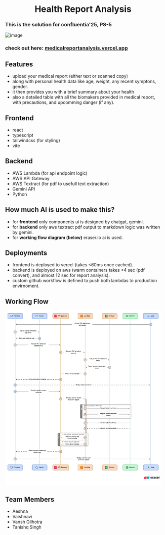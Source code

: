<h1 align="center">Health Report Analysis</h1>

### This is the solution for confluentia'25, PS-5

<img width="1566" height="1018" alt="image" src="https://github.com/user-attachments/assets/7fe4f35a-4df1-4e90-9c26-5a4a75f27be9" />

### check out here: [medicalreportanalysis.vercel.app](https://medicalreportanalysis.vercel.app)

## Features
- upload your medical report (either text or scanned copy)
- along with personal health data like age, weight, any recent symptons, gender.
- it then provides you with a brief summary about your health
- also a detailed table with all the biomakers provided in medical report, with precautions, and upcomming danger (if any).

## Frontend
- react
- typescript
- tailwindcss (for styling)
- vite

## Backend
- AWS Lambda (for api endpoint logic)
- AWS API Gateway
- AWS Textract (for pdf to usefull text extraction)
- Gemini API
- Python

## How much AI is used to make this?
- for **frontend** only components ui is designed by chatgpt, gemini.
- for **backend** only aws textract pdf output to markdown logic was written by gemini.
- for **working flow diagram (below)** eraser.io ai is used.

## Deployments
- frontend is deployed to vercel (takes <60ms once cached).
- backend is deployed on aws (warm containers takes <4 sec (pdf convert), and almost 12 sec for report analysis).
- custom github workflow is defined to push both lambdas to production envirnoment.

## Working Flow
![this is the working flow of the whole website with backend](./web/public/flow-diagram.png)

## Team Members
- Aeshna
- Vaishnavi
- Vansh Gilhotra
- Tanishq Singh
